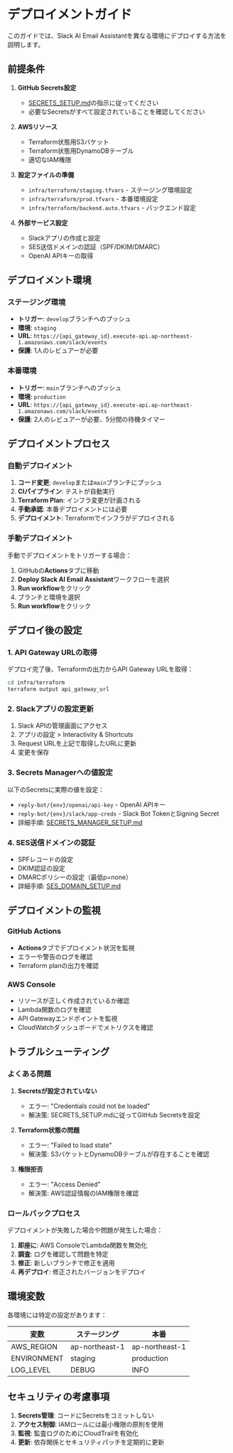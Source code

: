 # デプロイメントガイド

このガイドでは、Slack AI Email Assistantを異なる環境にデプロイする方法を説明します。

## 前提条件

1. **GitHub Secrets設定**
   - [SECRETS_SETUP.md](./SECRETS_SETUP.md)の指示に従ってください
   - 必要なSecretsがすべて設定されていることを確認してください

2. **AWSリソース**
   - Terraform状態用S3バケット
   - Terraform状態用DynamoDBテーブル
   - 適切なIAM権限

3. **設定ファイルの準備**
   - `infra/terraform/staging.tfvars` - ステージング環境設定
   - `infra/terraform/prod.tfvars` - 本番環境設定
   - `infra/terraform/backend.auto.tfvars` - バックエンド設定

4. **外部サービス設定**
   - Slackアプリの作成と設定
   - SES送信ドメインの認証（SPF/DKIM/DMARC）
   - OpenAI APIキーの取得

## デプロイメント環境

### ステージング環境
- **トリガー**: `develop`ブランチへのプッシュ
- **環境**: `staging`
- **URL**: `https://{api_gateway_id}.execute-api.ap-northeast-1.amazonaws.com/slack/events`
- **保護**: 1人のレビュアーが必要

### 本番環境
- **トリガー**: `main`ブランチへのプッシュ
- **環境**: `production`
- **URL**: `https://{api_gateway_id}.execute-api.ap-northeast-1.amazonaws.com/slack/events`
- **保護**: 2人のレビュアーが必要、5分間の待機タイマー

## デプロイメントプロセス

### 自動デプロイメント
1. **コード変更**: `develop`または`main`ブランチにプッシュ
2. **CIパイプライン**: テストが自動実行
3. **Terraform Plan**: インフラ変更が計画される
4. **手動承認**: 本番デプロイメントには必要
5. **デプロイメント**: Terraformでインフラがデプロイされる

### 手動デプロイメント
手動でデプロイメントをトリガーする場合：

1. GitHubの**Actions**タブに移動
2. **Deploy Slack AI Email Assistant**ワークフローを選択
3. **Run workflow**をクリック
4. ブランチと環境を選択
5. **Run workflow**をクリック

## デプロイ後の設定

### 1. API Gateway URLの取得
デプロイ完了後、Terraformの出力からAPI Gateway URLを取得：
```bash
cd infra/terraform
terraform output api_gateway_url
```

### 2. Slackアプリの設定更新
1. Slack APIの管理画面にアクセス
2. アプリの設定 > Interactivity & Shortcuts
3. Request URLを上記で取得したURLに更新
4. 変更を保存

### 3. Secrets Managerへの値設定
以下のSecretsに実際の値を設定：
- `reply-bot/{env}/openai/api-key` - OpenAI APIキー
- `reply-bot/{env}/slack/app-creds` - Slack Bot TokenとSigning Secret
- 詳細手順: [SECRETS_MANAGER_SETUP.md](./SECRETS_MANAGER_SETUP.md)

### 4. SES送信ドメインの認証
- SPFレコードの設定
- DKIM認証の設定
- DMARCポリシーの設定（最低p=none）
- 詳細手順: [SES_DOMAIN_SETUP.md](./SES_DOMAIN_SETUP.md)

## デプロイメントの監視

### GitHub Actions
- **Actions**タブでデプロイメント状況を監視
- エラーや警告のログを確認
- Terraform planの出力を確認

### AWS Console
- リソースが正しく作成されているか確認
- Lambda関数のログを確認
- API Gatewayエンドポイントを監視
- CloudWatchダッシュボードでメトリクスを確認

## トラブルシューティング

### よくある問題

1. **Secretsが設定されていない**
   - エラー: "Credentials could not be loaded"
   - 解決策: SECRETS_SETUP.mdに従ってGitHub Secretsを設定

2. **Terraform状態の問題**
   - エラー: "Failed to load state"
   - 解決策: S3バケットとDynamoDBテーブルが存在することを確認

3. **権限拒否**
   - エラー: "Access Denied"
   - 解決策: AWS認証情報のIAM権限を確認

### ロールバックプロセス
デプロイメントが失敗した場合や問題が発生した場合：

1. **即座に**: AWS ConsoleでLambda関数を無効化
2. **調査**: ログを確認して問題を特定
3. **修正**: 新しいブランチで修正を適用
4. **再デプロイ**: 修正されたバージョンをデプロイ

## 環境変数

各環境には特定の設定があります：

| 変数 | ステージング | 本番 |
|------|-------------|------|
| AWS_REGION | ap-northeast-1 | ap-northeast-1 |
| ENVIRONMENT | staging | production |
| LOG_LEVEL | DEBUG | INFO |

## セキュリティの考慮事項

1. **Secrets管理**: コードにSecretsをコミットしない
2. **アクセス制御**: IAMロールには最小権限の原則を使用
3. **監視**: 監査ログのためにCloudTrailを有効化
4. **更新**: 依存関係とセキュリティパッチを定期的に更新
